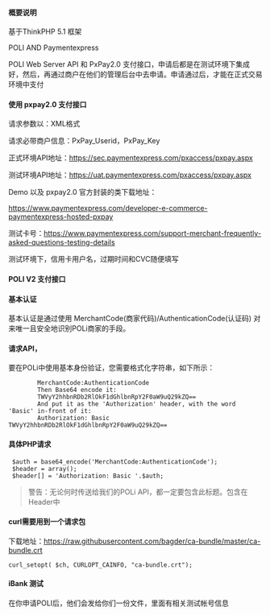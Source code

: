 #### 概要说明
基于ThinkPHP 5.1 框架

POLI AND Paymentexpress

POLI Web Server API 和 PxPay2.0 支付接口，申请后都是在测试环境下集成好，然后，再通过商户在他们的管理后台中去申请。申请通过后，才能在正式交易环境中支付


#### 使用 pxpay2.0 支付接口

请求参数以：XML格式

请求必带商户信息：PxPay_Userid，PxPay_Key

正式环境API地址：https://sec.paymentexpress.com/pxaccess/pxpay.aspx

测试环境API地址：https://uat.paymentexpress.com/pxaccess/pxpay.aspx


Demo 以及 pxpay2.0 官方封装的类下载地址：

https://www.paymentexpress.com/developer-e-commerce-paymentexpress-hosted-pxpay


测试卡号：https://www.paymentexpress.com/support-merchant-frequently-asked-questions-testing-details

测试环境下，信用卡用户名，过期时间和CVC随便填写

#### POLI V2 支付接口

#### 基本认证
基本认证是通过使用 MerchantCode(商家代码)/AuthenticationCode(认证码) 对来唯一且安全地识别POLi商家的手段。 

#### 请求API，
要在POLi中使用基本身份验证，您需要格式化字符串，如下所示：
```
        MerchantCode:AuthenticationCode
        Then Base64 encode it:
        TWVyY2hhbnRDb2RlOkF1dGhlbnRpY2F0aW9uQ29kZQ==
        And put it as the 'Authorization' header, with the word 'Basic' in-front of it:
        Authorization: Basic TWVyY2hhbnRDb2RlOkF1dGhlbnRpY2F0aW9uQ29kZQ==
```

#### 具体PHP请求

```
 $auth = base64_encode('MerchantCode:AuthenticationCode');
 $header = array();
 $header[] = 'Authorization: Basic '.$auth;
```

> 警告：无论何时传送给我们的POLi API，都一定要包含此标题。包含在Header中


#### curl需要用到一个请求包

下载地址：https://raw.githubusercontent.com/bagder/ca-bundle/master/ca-bundle.crt

```
curl_setopt( $ch, CURLOPT_CAINFO, "ca-bundle.crt");

```


#### iBank 测试
在你申请POLI后，他们会发给你们一份文件，里面有相关测试帐号信息
